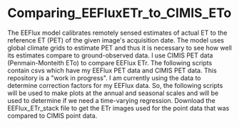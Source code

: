 # Comparing_EEFluxETr_to_CIMIS_ETo
The EEFlux model calibrates remotely sensed estimates of actual ET to the reference ET (PET) of the given image's acquisition date. The model uses global climate grids to estimate PET and thus it is necessary to see how well its estimates compare to ground-observed data. I use CIMIS PET data (Penmain-Monteith ETo) to compare EEFlux ETr. The following scripts contain csvs which have my EEFlux PET data and CIMIS PET data.  This repository is a "work in progress". I am currently using the data to determine correction factors for my EEFlux data. So, the following scripts will be used to make plots at the annual and seasonal scales and will be used to determine if we need a time-varying regression. Download the EEFlux_ETr_stack file to get the ETr images used for the point data that was compared to CIMIS point data.
